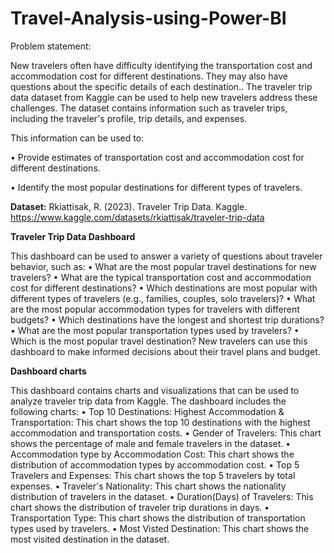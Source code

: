 # Travel-Analysis-using-Power-BI

Problem statement:

New travelers often have difficulty identifying the transportation cost and accommodation cost for different destinations. They may also have questions about the specific details of each destination..
The traveler trip data dataset from Kaggle can be used to help new travelers address these challenges. The dataset contains information such as traveler trips, including the traveler's profile, trip details, and expenses.

 This information can be used to:
 
•	Provide estimates of transportation cost and accommodation cost for different destinations.

•	Identify the most popular destinations for different types of travelers.

**Dataset:** Rkiattisak, R. (2023). Traveler Trip Data. Kaggle. https://www.kaggle.com/datasets/rkiattisak/traveler-trip-data

**Traveler Trip Data Dashboard**

This dashboard can be used to answer a variety of questions about traveler behavior, such as:
•	What are the most popular travel destinations for new travelers?
•	What are the typical transportation cost and accommodation cost for different destinations?
•	Which destinations are most popular with different types of travelers (e.g., families, couples, solo travelers)?
•	What are the most popular accommodation types for travelers with different budgets?
•	Which destinations have the longest and shortest trip durations?
•	What are the most popular transportation types used by travelers?
•	Which is the most popular travel destination?
New travelers can use this dashboard to make informed decisions about their travel plans and budget.

**Dashboard charts**

This dashboard contains charts and visualizations that can be used to analyze traveler trip data from Kaggle. The dashboard includes the following charts:
•	Top 10 Destinations: Highest Accommodation & Transportation: This chart shows the top 10 destinations with the highest accommodation and transportation costs.
•	Gender of Travelers: This chart shows the percentage of male and female travelers in the dataset.
•	Accommodation type by Accommodation Cost: This chart shows the distribution of accommodation types by accommodation cost.
•	Top 5 Travelers and Expenses: This chart shows the top 5 travelers by total expenses.
•	Traveler's Nationality: This chart shows the nationality distribution of travelers in the dataset.
•	Duration(Days) of Travelers: This chart shows the distribution of traveler trip durations in days.
•	Transportation Type: This chart shows the distribution of transportation types used by travelers.
•	Most Visted Destination: This chart shows the most visited destination in the dataset.

